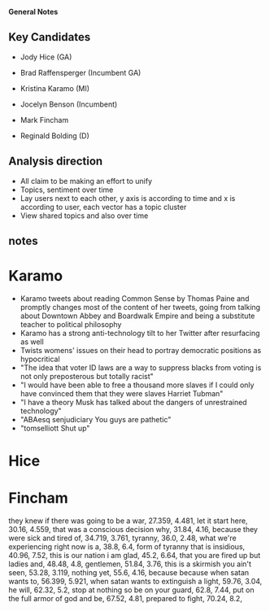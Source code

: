 **General Notes**
## Key Candidates

- Jody Hice (GA)
- Brad Raffensperger (Incumbent GA)

- Kristina Karamo (MI)  
- Jocelyn Benson (Incumbent)

- Mark Fincham
- Reginald Bolding (D)

## Analysis direction
- All claim to be making an effort to unify
- Topics, sentiment over time
- Lay users next to each other, y axis is according to time and x is according to user, each vector has a topic cluster
- View shared topics and also over time

## notes
# Karamo
- Karamo tweets about reading Common Sense by Thomas Paine and promptly changes most of the content of her tweets, going from talking about Downtown Abbey and Boardwalk Empire and being a substitute teacher to political philosophy
- Karamo has a strong anti-technology tilt to her Twitter after resurfacing as well
- Twists womens' issues on their head to portray democratic positions as hypocritical
- "The idea that voter ID laws are a way to suppress blacks from voting is not only preposterous but totally racist"
- "I would have been able to free a thousand more slaves if I could only have convinced them that they were slaves Harriet Tubman"
- "I have a theory Musk has talked about the dangers of unrestrained technology"
- "ABAesq senjudiciary You guys are pathetic"
- "tomselliott Shut up"
# Hice

# Fincham
they knew if there was going to be a war, 27.359, 4.481, 
let it start here, 30.16, 4.559,
that was a conscious decision why, 31.84, 4.16,
because they were sick and tired of, 34.719, 3.761,
tyranny, 36.0, 2.48,
what we're experiencing right now is a, 38.8, 6.4,
form of tyranny that is insidious, 40.96, 7.52,
this is our nation i am glad, 45.2, 6.64,
that you are fired up but ladies and, 48.48, 4.8,
gentlemen, 51.84, 3.76,
this is a skirmish you ain't seen, 53.28, 3.119,
nothing yet, 55.6, 4.16,
because because when satan wants to, 56.399, 5.921,
when satan wants to extinguish a light, 59.76, 3.04,
he will, 62.32, 5.2,
stop at nothing so be on your guard, 62.8, 7.44,
put on the full armor of god and be, 67.52, 4.81,
prepared to fight, 70.24, 8.2,
